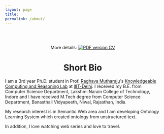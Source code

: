 ```yaml
---
layout: page
title: 
permalink: /about/
---
```

<br />
<br />
<p align="center">
    More details: 
    <a href="/img/Monika_Jain_resume.pdf">
        <img alt="PDF version CV" src="https://img.shields.io/badge/Curriculum Vitae-PDF-blue.svg">
    </a>
</p>


# <center>Short Bio</center>

I am a 3rd year Ph.D. student in Prof. [Raghava Mutharaju](http://raghavam.github.io/)'s [Knowledgeable Computing and Reasoning Lab](https://kracr-website.web.app/) at [IIIT-Delhi](https://www.iiitd.ac.in/). I received my B.E. from Computer Science Department, Lakshmi Narain College of Technology, Indore and I have received M.Tech degree from Computer Science Department, Banasthali Vidyapeeth, Niwai, Rajasthan, India.

My research interest is in Semantic Web area and I am developing Ontology Learning System which created ontology from unstructured text.

In addition, I love watching web series and love to travel.
